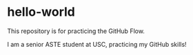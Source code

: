# hello-world
This repository is for practicing the GitHub Flow.

I am a senior ASTE student at USC, practicing my GitHub skills!
